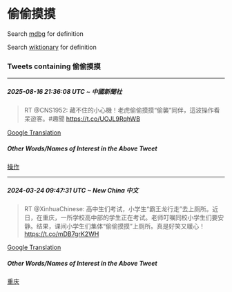 # 偷偷摸摸

Search [mdbg](https://www.mdbg.net/chinese/dictionary?page=worddict&wdrst=0&wdqb=偷偷摸摸) for definition

Search [wiktionary](https://en.wiktionary.org/wiki/偷偷摸摸) for definition

### Tweets containing 偷偷摸摸

___
##### 2025-08-16 21:36:08 UTC ~ 中國新聞社
> RT @CNS1952: 藏不住的小心機！老虎偷偷摸摸“偷襲”同伴，這波操作看呆遊客。#趣聞 https://t.co/UOJL9RqhWB

[Google Translation](https://translate.google.com/?hi=en&tab=TT&sl=zh-CN&tl=en&op=translate&text=RT+%40CNS1952%3A+%E8%97%8F%E4%B8%8D%E4%BD%8F%E7%9A%84%E5%B0%8F%E5%BF%83%E6%A9%9F%EF%BC%81%E8%80%81%E8%99%8E%E5%81%B7%E5%81%B7%E6%91%B8%E6%91%B8%E2%80%9C%E5%81%B7%E8%A5%B2%E2%80%9D%E5%90%8C%E4%BC%B4%EF%BC%8C%E9%80%99%E6%B3%A2%E6%93%8D%E4%BD%9C%E7%9C%8B%E5%91%86%E9%81%8A%E5%AE%A2%E3%80%82%23%E8%B6%A3%E8%81%9E+https%3A%2F%2Ft.co%2FUOJL9RqhWB)
##### Other Words/Names of Interest in the Above Tweet
[操作](操作.md)
___
##### 2024-03-24 09:47:31 UTC ~ New China 中文
> RT @XinhuaChinese: 高中生们考试，小学生“霸王龙行走”去上厕所。近日，在重庆，一所学校高中部的学生正在考试。老师叮嘱同校小学生们要安静。结果，课间小学生们集体“偷偷摸摸”上厕所。真是好笑又暖心！ https://t.co/mDB7grK2WH

[Google Translation](https://translate.google.com/?hi=en&tab=TT&sl=zh-CN&tl=en&op=translate&text=RT+%40XinhuaChinese%3A+%E9%AB%98%E4%B8%AD%E7%94%9F%E4%BB%AC%E8%80%83%E8%AF%95%EF%BC%8C%E5%B0%8F%E5%AD%A6%E7%94%9F%E2%80%9C%E9%9C%B8%E7%8E%8B%E9%BE%99%E8%A1%8C%E8%B5%B0%E2%80%9D%E5%8E%BB%E4%B8%8A%E5%8E%95%E6%89%80%E3%80%82%E8%BF%91%E6%97%A5%EF%BC%8C%E5%9C%A8%E9%87%8D%E5%BA%86%EF%BC%8C%E4%B8%80%E6%89%80%E5%AD%A6%E6%A0%A1%E9%AB%98%E4%B8%AD%E9%83%A8%E7%9A%84%E5%AD%A6%E7%94%9F%E6%AD%A3%E5%9C%A8%E8%80%83%E8%AF%95%E3%80%82%E8%80%81%E5%B8%88%E5%8F%AE%E5%98%B1%E5%90%8C%E6%A0%A1%E5%B0%8F%E5%AD%A6%E7%94%9F%E4%BB%AC%E8%A6%81%E5%AE%89%E9%9D%99%E3%80%82%E7%BB%93%E6%9E%9C%EF%BC%8C%E8%AF%BE%E9%97%B4%E5%B0%8F%E5%AD%A6%E7%94%9F%E4%BB%AC%E9%9B%86%E4%BD%93%E2%80%9C%E5%81%B7%E5%81%B7%E6%91%B8%E6%91%B8%E2%80%9D%E4%B8%8A%E5%8E%95%E6%89%80%E3%80%82%E7%9C%9F%E6%98%AF%E5%A5%BD%E7%AC%91%E5%8F%88%E6%9A%96%E5%BF%83%EF%BC%81+https%3A%2F%2Ft.co%2FmDB7grK2WH)
##### Other Words/Names of Interest in the Above Tweet
[重庆](重庆.md)
